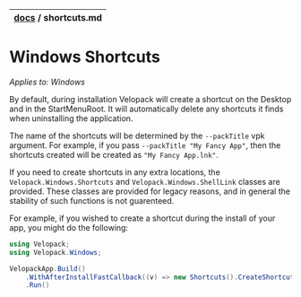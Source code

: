 | [docs](.) / shortcuts.md |
|:---|

# Windows Shortcuts
*Applies to: Windows*

By default, during installation Velopack will create a shortcut on the Desktop and in the StartMenuRoot. It will automatically delete any shortcuts it finds when uninstalling the application.

The name of the shortcuts will be determined by the `--packTitle` vpk argument. For example, if you pass `--packTitle "My Fancy App"`, then the shortcuts created will be created as `"My Fancy App.lnk"`.

If you need to create shortcuts in any extra locations, the `Velopack.Windows.Shortcuts` and `Velopack.Windows.ShellLink` classes are provided. These classes are provided for legacy reasons, and in general the stability of such functions is not guarenteed.

For example, if you wished to create a shortcut during the install of your app, you might do the following:

```cs
using Velopack;
using Velopack.Windows;

VelopackApp.Build()
    .WithAfterInstallFastCallback((v) => new Shortcuts().CreateShortcutForThisExe(ShortcutLocation.Desktop))
    .Run()
```